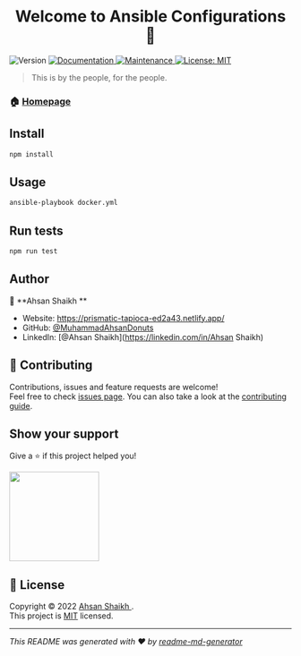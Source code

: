 <h1 align="center">Welcome to Ansible Configurations 👋</h1>
<p>
  <img alt="Version" src="https://img.shields.io/badge/version-1.0.0-blue.svg?cacheSeconds=2592000" />
  <a href="https://github.com/kefranabg/readme-md-generator#readme" target="_blank">
    <img alt="Documentation" src="https://img.shields.io/badge/documentation-yes-brightgreen.svg" />
  </a>
  <a href="https://github.com/kefranabg/readme-md-generator/graphs/commit-activity" target="_blank">
    <img alt="Maintenance" src="https://img.shields.io/badge/Maintained%3F-yes-green.svg" />
  </a>
  <a href="https://github.com/kefranabg/readme-md-generator/blob/master/LICENSE" target="_blank">
    <img alt="License: MIT" src="https://img.shields.io/github/license/MuhammadAhsanDonuts/Ansible Configurations" />
  </a>
</p>

> This is by the people, for the people. 

### 🏠 [Homepage](https://github.com/kefranabg/readme-md-generator#readme)

## Install

```sh
npm install
```

## Usage

```sh
ansible-playbook docker.yml
```

## Run tests

```sh
npm run test
```

## Author

👤 **Ahsan Shaikh **

* Website: https://prismatic-tapioca-ed2a43.netlify.app/
* GitHub: [@MuhammadAhsanDonuts](https://github.com/MuhammadAhsanDonuts)
* LinkedIn: [@Ahsan Shaikh](https://linkedin.com/in/Ahsan Shaikh)

## 🤝 Contributing

Contributions, issues and feature requests are welcome!<br />Feel free to check [issues page](https://github.com/kefranabg/readme-md-generator/issues). You can also take a look at the [contributing guide](https://github.com/kefranabg/readme-md-generator/blob/master/CONTRIBUTING.md).

## Show your support

Give a ⭐️ if this project helped you!

<a href="https://www.patreon.com/Ahsan">
  <img src="https://c5.patreon.com/external/logo/become_a_patron_button@2x.png" width="160">
</a>

## 📝 License

Copyright © 2022 [Ahsan Shaikh ](https://github.com/MuhammadAhsanDonuts).<br />
This project is [MIT](https://github.com/kefranabg/readme-md-generator/blob/master/LICENSE) licensed.

***
_This README was generated with ❤️ by [readme-md-generator](https://github.com/kefranabg/readme-md-generator)_